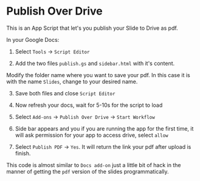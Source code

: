 # Publish Over Drive

This is an App Script that let's you publish your Slide to Drive as pdf.

In your Google Docs:

1) Select `Tools` -> `Script Editor`

2) Add the two files `publish.gs` and `sidebar.html` with it's content.

Modify the folder name where you want to save your pdf. In this case it is with the name `Slides`,
change to your desired name. 

3) Save both files and close `Script Editor`

4) Now refresh your docs, wait for 5-10s for the script to load

5) Select `Add-ons` -> `Publish Over Drive` -> `Start Workflow`

6) Side bar appears and you if you are running the app for the first time, it will ask permission for your app to access drive, select `allow`

7) Select `Publish PDF` -> `Yes`. It will return the link your pdf after upload is finish.

This code is almost similar to `Docs add-on` just a little bit of hack in the manner of getting the `pdf` version of the slides programmatically.